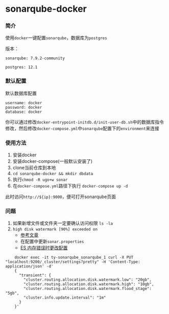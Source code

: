 # sonarqube-docker

### 简介

使用`docker`一键配置`sonarqube`，数据库为`postgres`

版本：

`sonarqube: 7.9.2-community`

`postgres: 12.1`

### 默认配置
默认数据库配置
```
username: docker
password: docker
database: docker
```
你可以通过修改`docker-entrypoint-initdb.d/init-user-db.sh`中的数据库指令修改，然后修改`docker-compose.yml`中`sonarqube`配置下的`environment`来连接

### 使用方法
1. 安装docker
2. 安装docker-compose(一般默认安装了)
3. clone当前仓库到本地
4. `cd sonarqube-docker && mkdir dbdata`
5. 执行`chmod -R ugo+w sonar`
6. 在`docker-compose.yml`路径下执行 `docker-compose up -d`

此时访问`http://${ip}:9000`，便可打开sonarqube页面


### 问题
1. 如果新增文件或文件夹一定要确认访问权限 `ls -la`
2. `high disk watermark [90%] exceeded on`
    - [参考文章](https://rtfm.co.ua/en/sonarqube-solving-unrecoverable-indexation-failures-and-elasticsearch-disk-watermark-exceeded-errors/)
    - 在配置中更新`sonar.properties`
    - [ES 内存错误时更改配置](https://www.elastic.co/guide/en/elasticsearch/reference/current/modules-cluster.html#disk-based-shard-allocation)
```
    docker exec -it ty-sonarqube_sonarqube_1 curl -X PUT "localhost:9200/_cluster/settings?pretty" -H 'Content-Type: application/json' -d'
    {
      "transient": {
        "cluster.routing.allocation.disk.watermark.low": "20gb",
        "cluster.routing.allocation.disk.watermark.high": "10gb",
        "cluster.routing.allocation.disk.watermark.flood_stage": "5gb",
        "cluster.info.update.interval": "1m"
      }
    }'
```


